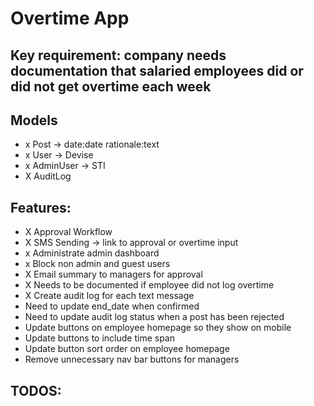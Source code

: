 # Overtime App

## Key requirement: company needs documentation that salaried employees did or did not get overtime each week

## Models
- x Post -> date:date rationale:text
- x User -> Devise
- x AdminUser -> STI
- X AuditLog

## Features:
- X Approval Workflow
- X SMS Sending -> link to approval or overtime input
- x Administrate admin dashboard
- x Block non admin and guest users
- X Email summary to managers for approval
- X Needs to be documented if employee did not log overtime
- X Create audit log for each text message
- Need to update end_date when confirmed
- Need to update audit log status when a post has been rejected
- Update buttons on employee homepage so they show on mobile
- Update buttons to include time span
- Update button sort order on employee homepage
- Remove unnecessary nav bar buttons for managers

## TODOS:
